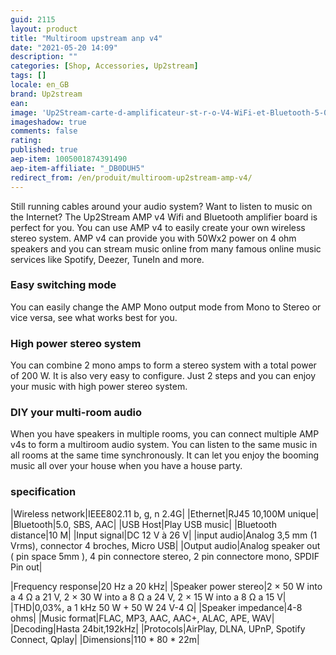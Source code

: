 ```yaml
---
guid: 2115
layout: product 
title: "Multiroom upstream anp v4"
date: "2021-05-20 14:09"
description: ""
categories: [Shop, Accessories, Up2stream]
tags: []
locale: en_GB
brand: Up2stream
ean: 
image: 'Up2Stream-carte-d-amplificateur-st-r-o-V4-WiFi-et-Bluetooth-5-0-50W-x-2.jpg'
imageshadow: true
comments: false
rating:  
published: true
aep-item: 1005001874391490
aep-item-affiliate: "_DB0DUH5"
redirect_from: /en/produit/multiroom-up2stream-amp-v4/
---
```


Still running cables around your audio system? Want to listen to music on the Internet? The Up2Stream AMP v4 Wifi and Bluetooth amplifier board is perfect for you. You can use AMP v4 to easily create your own wireless stereo system. AMP v4 can provide you with 50Wx2 power on 4 ohm speakers and you can stream music online from many famous online music services like Spotify, Deezer, TuneIn and more.

### Easy switching mode

You can easily change the AMP Mono output mode from Mono to Stereo or vice versa, see what works best for you.

### High power stereo system

You can combine 2 mono amps to form a stereo system with a total power of 200 W. It is also very easy to configure. Just 2 steps and you can enjoy your music with high power stereo system.

### DIY your multi-room audio

When you have speakers in multiple rooms, you can connect multiple AMP v4s to form a multiroom audio system. You can listen to the same music in all rooms at the same time synchronously. It can let you enjoy the booming music all over your house when you have a house party.

### specification

|Wireless network|IEEE802.11 b, g, n 2.4G|
|Ethernet|RJ45 10,100M unique|
|Bluetooth|5.0, SBS, AAC|
|USB Host|Play USB music|
|Bluetooth distance|10 M|
|Input signal|DC 12 V à 26 V|
|input audio|Analog 3,5 mm (1 Vrms), connector 4 broches, Micro USB|
|Output audio|Analog speaker out ( pin space 5mm ), 4 pin connectore stereo, 2 pin connectore mono, SPDIF Pin out|

|Frequency response|20 Hz a 20 kHz|
|Speaker power stereo|2 × 50 W into a 4 Ω a 21 V, 2 × 30 W into a 8 Ω a 24 V, 2 × 15 W into a 8 Ω a 15 V|
|THD|0,03%, a 1 kHz 50 W + 50 W 24 V-4 Ω|
|Speaker impedance|4-8 ohms|
|Music format|FLAC, MP3, AAC, AAC+, ALAC, APE, WAV|
|Decoding|Hasta 24bit,192kHz|
|Protocols|AirPlay, DLNA, UPnP, Spotify Connect, Qplay|
|Dimensions|110 * 80 * 22m|
